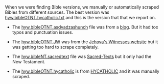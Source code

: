 When we were finding Bible versions, we manually or automatically scraped Bibles from different sources. The best version was [hyw.bibleOTNT.hycatholic.txt](hyw.bibleOTNT.hycatholic.txt) and this is the version   that that we report on. 

* The [hyw.bibleOTNT.asdvadzashunch](hyw.bibleOTNT.asdvadzashunch.txt) file was from a [blog](https://asdvadzashunch.blogspot.com/). But it had too typos and punctuation issues.

* The [hyw.bibleOTNT.JW](hyw.bibleOTNT.JW.txt) was from the [Jehova's Witnesses website](https://www.jw.org/hyw/գրադարան/աստուածաշունչ/արեւմտահայերէն-աստուածաշունչ-1981/գիրքեր//)  but it was getting too hard to scrape completely.

* The [hyw.bibleNT.sacredtext](hyw.bibleNT.sacredtext/) file was [Sacred-Texts](https://www.sacred-texts.com/bib/wb/armw/) but it only had the New Testament.

* The [hyw.bibleOTNT.hycatholic](hyw.bibleOTNT.hycatholic.txt) is from [HYCATHOLIC](https://hycatholic.ru/biblia/) and it was manually scraped.

